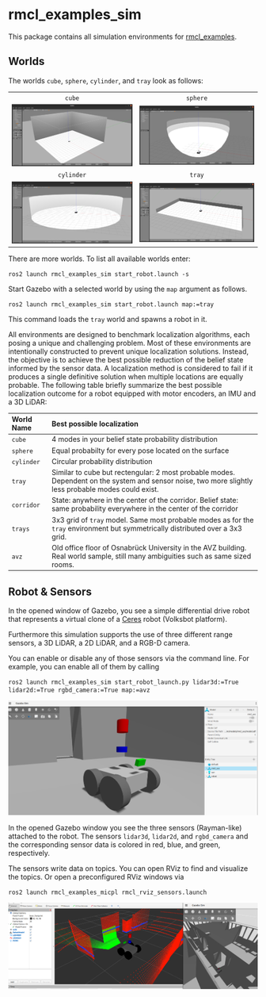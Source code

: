 # rmcl_examples_sim

This package contains all simulation environments for [rmcl_examples](/).

## Worlds

The worlds `cube`, `sphere`, `cylinder`, and `tray` look as follows:

|    |   |
|:--------:|:------:|
| `cube`  | `sphere` |
| ![Cube World Gazebo](.media/cube_gazebo.png "Cube World Gazebo") | ![Sphere World Gazebo](.media/sphere_gazebo.png "Sphere World Gazebo") |
| `cylinder` | `tray` |
| ![Cylinder World Gazebo](.media/cylinder_gazebo.png "Cylinder World Gazebo") | ![Tray World Gazebo](.media/tray_gazebo.png "Tray World Gazebo") |

There are more worlds. To list all available worlds enter:

```console
ros2 launch rmcl_examples_sim start_robot.launch -s
```

Start Gazebo with a selected world by using the `map` argument as follows.

```console
ros2 launch rmcl_examples_sim start_robot.launch map:=tray
```

This command loads the `tray` world and spawns a robot in it.

All environments are designed to benchmark localization algorithms, each posing a unique and challenging problem.
Most of these environments are intentionally constructed to prevent unique localization solutions.
Instead, the objective is to achieve the best possible reduction of the belief state informed by the sensor data.
A localization method is considered to fail if it produces a single definitive solution when multiple locations are equally probable.
The following table briefly summarize the best possible localization outcome for a robot equipped with motor encoders, an IMU and a 3D LiDAR:

|  World Name | Best possible localization |
|:------------|:-------------------------------------------------------|
|  `cube`     | 4 modes in your belief state probability distribution  |
|  `sphere`   | Equal probabilty for every pose located on the surface |
|  `cylinder` | Circular probability distribution |
|  `tray`     | Similar to cube but rectengular: 2 most probable modes. Dependent on the system and sensor noise, two more slightly less probable modes could exist. |
|  `corridor` | State: anywhere in the center of the corridor. Belief state: same probability everywhere in the center of the corridor |
|  `trays`    | 3x3 grid of `tray` model. Same most probable modes as for the `tray` environment but symmetrically distributed over a 3x3 grid. |
|  `avz`      | Old office floor of Osnabrück University in the AVZ building. Real world sample, still many ambiguities such as same sized rooms. |

## Robot & Sensors

In the opened window of Gazebo, you see a simple differential drive robot that represents a virtual clone of a [Ceres](https://github.com/uos/ceres_robot) robot (Volksbot platform). 


Furthermore this simulation supports the use of three different range sensors, a 3D LiDAR, a 2D LiDAR, and a RGB-D camera.

You can enable or disable any of those sensors via the command line.
For example, you can enable all of them by calling

```console
ros2 launch rmcl_examples_sim start_robot_launch.py lidar3d:=True lidar2d:=True rgbd_camera:=True map:=avz
```

![RMCL sim all sensors](.media/gazebo_allsensors_avz.png)

In the opened Gazebo window you see the three sensors (Rayman-like) attached to the robot.
The sensors `lidar3d`, `lidar2d`, and `rgbd_camera` and the corresponding sensor data is colored in red, blue, and green, respectively. 

The sensors write data on topics. You can open RViz to find and visualize the topics. Or open a preconfigured RViz windows via

```console
ros2 launch rmcl_examples_micpl rmcl_rviz_sensors.launch
```

![RViz all sensors](.media/rviz_allsensors_avz.png)



